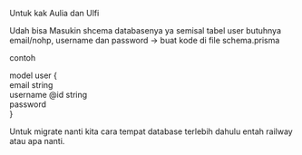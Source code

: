 Untuk kak Aulia dan Ulfi

Udah bisa Masukin shcema databasenya ya semisal
tabel user butuhnya email/nohp, username dan password -> buat kode di file schema.prisma

contoh

model user { <br>
    email string <br>
    username @id string <br>
    password <br>
}

Untuk migrate nanti kita cara tempat database terlebih dahulu entah railway atau apa nanti.
